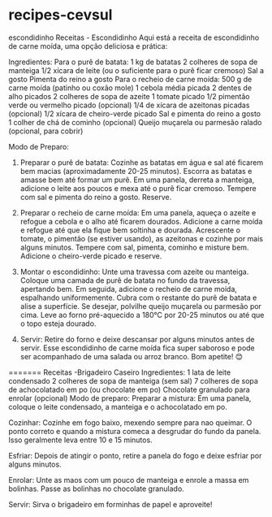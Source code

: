 # recipes-cevsul


 escondidinho
Receitas - Escondidinho
Aqui está a receita de escondidinho de carne moída, uma opção deliciosa e prática:

Ingredientes:
Para o purê de batata:
1 kg de batatas
2 colheres de sopa de manteiga
1/2 xícara de leite (ou o suficiente para o purê ficar cremoso)
Sal a gosto
Pimenta do reino a gosto
Para o recheio de carne moída:
500 g de carne moída (patinho ou coxão mole)
1 cebola média picada
2 dentes de alho picados
2 colheres de sopa de azeite
1 tomate picado
1/2 pimentão verde ou vermelho picado (opcional)
1/4 de xícara de azeitonas picadas (opcional)
1/2 xícara de cheiro-verde picado
Sal e pimenta do reino a gosto
1 colher de chá de cominho (opcional)
Queijo muçarela ou parmesão ralado (opcional, para cobrir)

Modo de Preparo:

1. Preparar o purê de batata:
Cozinhe as batatas em água e sal até ficarem bem macias (aproximadamente 20-25 minutos).
Escorra as batatas e amasse bem até formar um purê.
Em uma panela, derreta a manteiga, adicione o leite aos poucos e mexa até o purê ficar cremoso.
Tempere com sal e pimenta do reino a gosto. Reserve.

2. Preparar o recheio de carne moída:
Em uma panela, aqueça o azeite e refogue a cebola e o alho até ficarem dourados.
Adicione a carne moída e refogue até que ela fique bem soltinha e dourada.
Acrescente o tomate, o pimentão (se estiver usando), as azeitonas e cozinhe por mais alguns minutos.
Tempere com sal, pimenta, cominho e misture bem.
Adicione o cheiro-verde picado e reserve.

3. Montar o escondidinho:
Unte uma travessa com azeite ou manteiga.
Coloque uma camada de purê de batata no fundo da travessa, apertando bem.
Em seguida, adicione o recheio de carne moída, espalhando uniformemente.
Cubra com o restante do purê de batata e alise a superfície.
Se desejar, polvilhe queijo muçarela ou parmesão por cima.
Leve ao forno pré-aquecido a 180°C por 20-25 minutos ou até que o topo esteja dourado.

4. Servir:
Retire do forno e deixe descansar por alguns minutos antes de servir.
Esse escondidinho de carne moída fica super saboroso e pode ser acompanhado de uma salada ou arroz branco. Bom apetite! 😊



=======
Receitas -Brigadeiro Caseiro
Ingredientes:
1 lata de leite condensado
2 colheres de sopa de manteiga (sem sal)
7 colheres de sopa de achocolatado em po (ou chocolate em po)
Chocolate granulado para enrolar (opcional)
Modo de preparo:
Preparar a mistura: Em uma panela, coloque o leite condensado, a manteiga e o achocolatado em po.

Cozinhar:
 Cozinhe em fogo baixo, mexendo sempre para nao queimar. O ponto correto e quando a mistura comeca a desgrudar do fundo da panela. Isso geralmente leva entre 10 e 15 minutos.

Esfriar: Depois de atingir o ponto, retire a panela do fogo e deixe esfriar por alguns minutos.

Enrolar: Unte as maos com um pouco de manteiga e enrole a massa em bolinhas. Passe as bolinhas no chocolate granulado.

Servir: Sirva o brigadeiro em forminhas de papel e aproveite!

